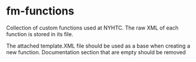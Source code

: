 # fm-functions
Collection of custom functions used at NYHTC. The raw XML of each function is stored in its file. 

The attached template.XML file should be used as a base when creating a new function. Documentation section that are empty should be removed
